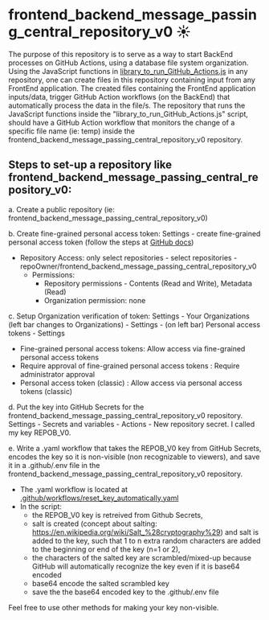 # frontend_backend_message_passing_central_repository_v0 ☀️

The purpose of this repository is to serve as a way to start BackEnd processes on GitHub Actions, using a database file system organization. Using the JavaScript functions in [library_to_run_GitHub_Actions.js](https://github.com/CodeSolutions2/library_to_run_GitHub_Actions) in any repository, one can create files in this repository containing input from any FrontEnd application. The created files containing the FrontEnd application inputs/data, trigger GitHub Action workflows (on the BackEnd) that automatically process the data in the file/s. The repository that runs the JavaScript functions inside the "library_to_run_GitHub_Actions.js" script, should have a GitHub Action workflow that monitors the change of a specific file name (ie: temp) inside the frontend_backend_message_passing_central_repository_v0 repository.

## Steps to set-up a repository like frontend_backend_message_passing_central_repository_v0:

a. Create a public repository (ie: frontend_backend_message_passing_central_repository_v0)

b. Create fine-grained personal access token: Settings - create fine-grained personal access token (follow the steps at [GitHub docs](https://docs.github.com/en/authentication/keeping-your-account-and-data-secure/managing-your-personal-access-tokens))
- Repository Access: only select repositories - select repositories -  repoOwner/frontend_backend_message_passing_central_repository_v0
    - Permissions: 
        - Repository permissions - Contents (Read and Write), Metadata (Read)
        - Organization permission: none
    
c. Setup Organization verification of token: Settings - Your Organizations (left bar changes to Organizations) - Settings - (on left bar) Personal access tokens - Settings
  - Fine-grained personal access tokens: Allow access via fine-grained personal access tokens 
  - Require approval of fine-grained personal access tokens : Require administrator approval 
  - Personal access token (classic) : Allow access via personal access tokens (classic)

d. Put the key into GitHub Secrets for the frontend_backend_message_passing_central_repository_v0 repository. Settings - Secrets and variables - Actions - New repository secret. I called my key REPOB_V0.

e. Write a .yaml workflow that takes the REPOB_V0 key from GitHub Secrets, encodes the key so it is non-visible (non recognizable to viewers), and save it in a .github/.env file in the frontend_backend_message_passing_central_repository_v0 repository. 
  - The .yaml workflow is located at [.github/workflows/reset_key_automatically.yaml](https://github.com/CodeSolutions2/frontend_backend_message_passing_central_repository_v0/blob/main/.github/workflows/reset_key_automatically.yaml)
  - In the script:
      - the REPOB_V0 key is retreived from Github Secrets,
      - salt is created (concept about salting: https://en.wikipedia.org/wiki/Salt_%28cryptography%29) and salt is added to the key, such that 1 to n extra random characters are added to the beginning or end of the key (n=1 or 2),
      - the characters of the salted key are scrambled/mixed-up because GitHub will automatically recognize the key even if it is base64 encoded
      - base64 encode the salted scrambled key
      - save the the base64 encoded key to the .github/.env file

   Feel free to use other methods for making your key non-visible. 
